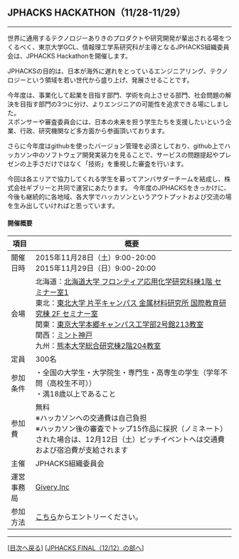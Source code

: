 ## JPHACKS HACKATHON（11/28-11/29）
***
世界に通用するテクノロジーありきのプロダクトや研究開発が輩出される場をつくるべく、東京大学GCL、情報理工学系研究科が主導となるJPHACKS組織委員会は、JPHACKS Hackathonを開催します。  

JPHACKSの目的は、日本が海外に遅れをとっているエンジニアリング、テクノロジーという領域を若い世代から盛り上げ、発展させることです。 
 
今年度は、事業化して起業を目指す部門、学術を向上させる部門、社会問題の解決を目指す部門の3つに分け、よりエンジニアの可能性を追求できる場にしました。  
スポンサーや審査委員会には、日本の未来を担う学生たちを支援したいという企業、行政、研究機関など多方面から参画頂いております。  

さらに今年度はgithubを使ったバージョン管理を必須としており、github上でハッカソン中のソフトウェア開発実装力を見ることで、サービスの問題提起やプレゼンの上手さだけではなく「技術」を重視した審査を行います。  

今回は各エリアで協力してくれる学生を募ってアンバサダーチームを結成し、株式会社ギブリーと共同で運営にあたります。  今年度のJPHACKSをきっかけに、今後も継続的に各地域、各大学でハッカソンというアウトプットおよび交流の場を生み出していければと思っています。


#### 開催概要

|項目|概要|
|---|---|
|開催日時|2015年11月28日（土）9:00-20:00<br>2015年11月29日（日）9:00-20:00|
|会場|北海道：[北海道大学 フロンティア応用化学研究科棟1階 セミナー室1](http://www.eng.hokudai.ac.jp/access/)<br>東北：[東北大学 片平キャンパス 金属材料研究所 国際教育研究棟 2F セミナー室](http://www.tohoku.ac.jp/japanese/)<br>関東：[東京大学本郷キャンパス工学部2号館213教室](http://www.u-tokyo.ac.jp/campusmap/map01_02_j.html)<br>関西：[ミント神戸](http://mint-kobe.jp/access/)<br>九州：[熊本大学総合研究棟2階204教室](http://www.eng.kumamoto-u.ac.jp/faculty/faculty08.html)<br>|
|定員|300名|
|参加条件|・全国の大学生・大学院生・専門生・高専生の学生（学年不問（高校生不可））<br>・満18歳以上であること|
|参加費|無料<br>※ハッカソンへの交通費は自己負担<br>※ハッカソン後の審査でトップ15作品に採択（ノミネート）された場合は、12月12日（土）ピッチイベントへは交通費および宿泊費が支給されます|
|主催|JPHACKS組織委員会|
|運営事務局|[Givery,Inc](https://givery.co.jp/)|
|参加方法|[こちら](http://bit.ly/jphacks-entry)からエントリーください。|

--------------
[[目次へ戻る](../README.md)] [[JPHACKS FINAL（12/12）の部へ](final.md)]
